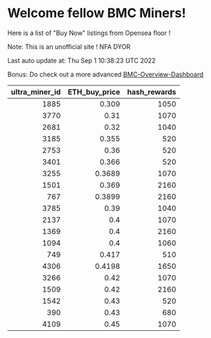 # Welcome fellow BMC Miners!
Here is a list of "Buy Now" listings from Opensea floor !

Note: This is an unofficial site ! NFA DYOR

Last auto update at: Thu Sep  1 10:38:23 UTC 2022

Bonus: Do check out a more advanced [BMC-Overview-Dashboard](https://dune.com/defifunk/BMC-Overview-Dashboard)


|   ultra_miner_id |   ETH_buy_price |   hash_rewards |
|-----------------:|----------------:|---------------:|
|             1885 |          0.309  |           1050 |
|             3770 |          0.31   |           1070 |
|             2681 |          0.32   |           1040 |
|             3185 |          0.355  |            520 |
|             2753 |          0.36   |            520 |
|             3401 |          0.366  |            520 |
|             3255 |          0.3689 |           1070 |
|             1501 |          0.369  |           2160 |
|              767 |          0.3899 |           2160 |
|             3785 |          0.39   |           1040 |
|             2137 |          0.4    |           1070 |
|             1369 |          0.4    |           2160 |
|             1094 |          0.4    |           1060 |
|              749 |          0.417  |            510 |
|             4306 |          0.4198 |           1650 |
|             3266 |          0.42   |           1070 |
|             1509 |          0.42   |           2160 |
|             1542 |          0.43   |            520 |
|              390 |          0.43   |            680 |
|             4109 |          0.45   |           1070 |
